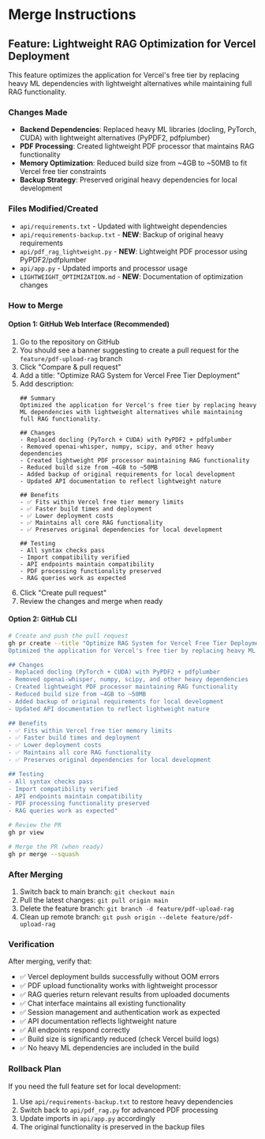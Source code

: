 # Merge Instructions

## Feature: Lightweight RAG Optimization for Vercel Deployment

This feature optimizes the application for Vercel's free tier by replacing heavy ML dependencies with lightweight alternatives while maintaining full RAG functionality.

### Changes Made

- **Backend Dependencies**: Replaced heavy ML libraries (docling, PyTorch, CUDA) with lightweight alternatives (PyPDF2, pdfplumber)
- **PDF Processing**: Created lightweight PDF processor that maintains RAG functionality
- **Memory Optimization**: Reduced build size from ~4GB to ~50MB to fit Vercel free tier constraints
- **Backup Strategy**: Preserved original heavy dependencies for local development

### Files Modified/Created

- `api/requirements.txt` - Updated with lightweight dependencies
- `api/requirements-backup.txt` - **NEW**: Backup of original heavy requirements
- `api/pdf_rag_lightweight.py` - **NEW**: Lightweight PDF processor using PyPDF2/pdfplumber
- `api/app.py` - Updated imports and processor usage
- `LIGHTWEIGHT_OPTIMIZATION.md` - **NEW**: Documentation of optimization changes

### How to Merge

#### Option 1: GitHub Web Interface (Recommended)

1. Go to the repository on GitHub
2. You should see a banner suggesting to create a pull request for the `feature/pdf-upload-rag` branch
3. Click "Compare & pull request"
4. Add a title: "Optimize RAG System for Vercel Free Tier Deployment"
5. Add description:
   ```
   ## Summary
   Optimized the application for Vercel's free tier by replacing heavy ML dependencies with lightweight alternatives while maintaining full RAG functionality.

   ## Changes
   - Replaced docling (PyTorch + CUDA) with PyPDF2 + pdfplumber
   - Removed openai-whisper, numpy, scipy, and other heavy dependencies
   - Created lightweight PDF processor maintaining RAG functionality
   - Reduced build size from ~4GB to ~50MB
   - Added backup of original requirements for local development
   - Updated API documentation to reflect lightweight nature

   ## Benefits
   - ✅ Fits within Vercel free tier memory limits
   - ✅ Faster build times and deployment
   - ✅ Lower deployment costs
   - ✅ Maintains all core RAG functionality
   - ✅ Preserves original dependencies for local development

   ## Testing
   - All syntax checks pass
   - Import compatibility verified
   - API endpoints maintain compatibility
   - PDF processing functionality preserved
   - RAG queries work as expected
   ```
6. Click "Create pull request"
7. Review the changes and merge when ready

#### Option 2: GitHub CLI

```bash
# Create and push the pull request
gh pr create --title "Optimize RAG System for Vercel Free Tier Deployment" --body "## Summary
Optimized the application for Vercel's free tier by replacing heavy ML dependencies with lightweight alternatives while maintaining full RAG functionality.

## Changes
- Replaced docling (PyTorch + CUDA) with PyPDF2 + pdfplumber
- Removed openai-whisper, numpy, scipy, and other heavy dependencies
- Created lightweight PDF processor maintaining RAG functionality
- Reduced build size from ~4GB to ~50MB
- Added backup of original requirements for local development
- Updated API documentation to reflect lightweight nature

## Benefits
- ✅ Fits within Vercel free tier memory limits
- ✅ Faster build times and deployment
- ✅ Lower deployment costs
- ✅ Maintains all core RAG functionality
- ✅ Preserves original dependencies for local development

## Testing
- All syntax checks pass
- Import compatibility verified
- API endpoints maintain compatibility
- PDF processing functionality preserved
- RAG queries work as expected"

# Review the PR
gh pr view

# Merge the PR (when ready)
gh pr merge --squash
```

### After Merging

1. Switch back to main branch: `git checkout main`
2. Pull the latest changes: `git pull origin main`
3. Delete the feature branch: `git branch -d feature/pdf-upload-rag`
4. Clean up remote branch: `git push origin --delete feature/pdf-upload-rag`

### Verification

After merging, verify that:
- ✅ Vercel deployment builds successfully without OOM errors
- ✅ PDF upload functionality works with lightweight processor
- ✅ RAG queries return relevant results from uploaded documents
- ✅ Chat interface maintains all existing functionality
- ✅ Session management and authentication work as expected
- ✅ API documentation reflects lightweight nature
- ✅ All endpoints respond correctly
- ✅ Build size is significantly reduced (check Vercel build logs)
- ✅ No heavy ML dependencies are included in the build

### Rollback Plan

If you need the full feature set for local development:
1. Use `api/requirements-backup.txt` to restore heavy dependencies
2. Switch back to `api/pdf_rag.py` for advanced PDF processing
3. Update imports in `api/app.py` accordingly
4. The original functionality is preserved in the backup files